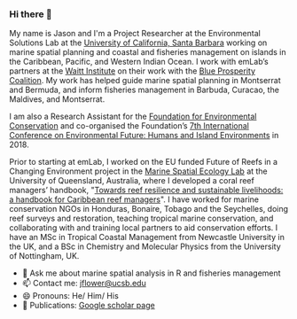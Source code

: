 ### Hi there 👋

<!--
**jflowernet/jflowernet** is a ✨ _special_ ✨ repository because its `README.md` (this file) appears on your GitHub profile.

Here are some ideas to get you started:

- 🔭 I’m currently working on ...
- 🌱 I’m currently learning ...
- 👯 I’m looking to collaborate on ...
- 🤔 I’m looking for help with ...
- 💬 Ask me about ...
- 📫 How to reach me: ...
- 😄 Pronouns: ...
- ⚡ Fun fact: ...
-->

My name is Jason and I'm a Project Researcher at the Environmental Solutions Lab at the [University of California, Santa Barbara](https://emlab.msi.ucsb.edu/) working on marine spatial planning and coastal and fisheries management on islands in the Caribbean, Pacific, and Western Indian Ocean. I work with emLab’s partners at the [Waitt Institute](https://www.waittinstitute.org/) on their work with the [Blue Prosperity Coalition](https://www.blueprosperity.org/). My work has helped guide marine spatial planning in Montserrat and Bermuda, and inform fisheries management in Barbuda, Curacao, the Maldives, and Montserrat. 

I am also a Research Assistant for the [Foundation for Environmental Conservation](https://foundationforec.org/) and co-organised the Foundation’s [7th International Conference on Environmental Future: Humans and Island Environments](https://foundationforec.org/7th-international-conference-on-environmental-future/) in 2018. 

Prior to starting at emLab, I worked on the EU funded Future of Reefs in a Changing Environment project in the [Marine Spatial Ecology Lab](https://www.marinespatialecologylab.org/) at the University of Queensland, Australia, where I developed a coral reef managers’ handbook, "[Towards reef resilience and sustainable livelihoods: a handbook for Caribbean reef managers](https://www.marinespatialecologylab.org/coral-reef-managers-handbook)". I have worked for marine conservation NGOs in Honduras, Bonaire, Tobago and the Seychelles, doing reef surveys and restoration, teaching tropical marine conservation, and collaborating with and training local partners to aid conservation efforts. I have an MSc in Tropical Coastal Management from Newcastle University in the UK, and a BSc in Chemistry and Molecular Physics from the University of Nottingham, UK.

- 💬 Ask me about marine spatial analysis in R and fisheries management
- 📫 Contact me: [jflower@ucsb.edu](mailto:jflower@ucsb.edu)
- 😄 Pronouns: He/ Him/ His
- :notebook: Publications: [Google scholar page](https://scholar.google.com/citations?user=Hi4TYHgAAAAJ&hl=en&oi=ao)
